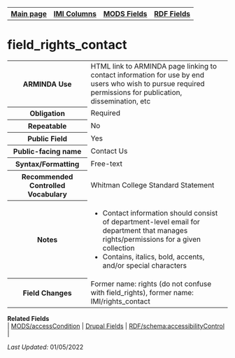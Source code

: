 <!DOCTYPE html>
<html>

<body>
<table style="width:100%">
  <tr>
    <th><a href="index.md">Main page</a></th>
	<th><a href="IMI.md">IMI Columns</a></th>
    <th><a href="MODS.md">MODS Fields</a></th>
    <th><a href="RDF.md">RDF Fields</a></th>
  </tr>
</table>

<h1>field_rights_contact</h1>
<table>
<tr>
	<th>ARMINDA Use</th>
	<td>HTML link to ARMINDA page linking to contact information for use by end users who wish to pursue required permissions for publication, dissemination, etc</td>
</tr>
<tr>
	<th>Obligation</th>
	<td>Required</td>
</tr>
<tr>
	<th>Repeatable</th>
	<td>No</td>
</tr>
<tr>
	<th>Public Field</th>
	<td>Yes</td>
</tr>
<tr>
	<th>Public-facing name</th>
	<td>Contact Us</td>
</tr>
<tr>
	<th>Syntax/Formatting</th>
	<td>Free-text</td>
</tr>
<tr>
	<th>Recommended Controlled Vocabulary</th>
	<td>Whitman College Standard Statement</td>
</tr>
<tr>
	<th>Notes</th>
	<td>
		<ul>
			<li>Contact information should consist of department-level email for department that manages rights/permissions for a given collection</li>
			<li>Contains, italics, bold,  accents, and/or special characters</li>
		</ul>
	</td>
</tr>
<tr>
	<th>Field Changes</th>
	<td>Former name: rights (do not confuse with field_rights), former name: IMI/rights_contact</td>
</tr>
</table>
<dl>
	<dt><b>Related Fields</b></dt>
		| <a href="mods.access_condition.md">MODS/accessCondition</a> | 
		<a href="DrupalFields.md">Drupal Fields</a> |
		<a href="rdf.schema.accessibilityControl.md">RDF/schema:accessibilityControl</a>  |
</dl>
<p><i>Last Updated: </i>01/05/2022</p>
</body>
</html>